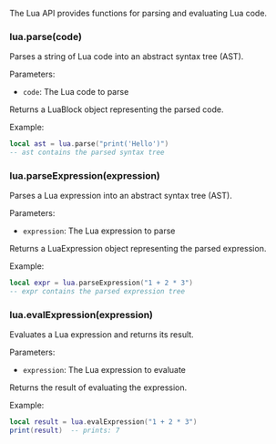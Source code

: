 The Lua API provides functions for parsing and evaluating Lua code.

### lua.parse(code)
Parses a string of Lua code into an abstract syntax tree (AST).

Parameters:
- `code`: The Lua code to parse

Returns a LuaBlock object representing the parsed code.

Example:
```lua
local ast = lua.parse("print('Hello')")
-- ast contains the parsed syntax tree
```

### lua.parseExpression(expression)
Parses a Lua expression into an abstract syntax tree (AST).

Parameters:
- `expression`: The Lua expression to parse

Returns a LuaExpression object representing the parsed expression.

Example:
```lua
local expr = lua.parseExpression("1 + 2 * 3")
-- expr contains the parsed expression tree
```

### lua.evalExpression(expression)
Evaluates a Lua expression and returns its result.

Parameters:
- `expression`: The Lua expression to evaluate

Returns the result of evaluating the expression.

Example:
```lua
local result = lua.evalExpression("1 + 2 * 3")
print(result)  -- prints: 7
``` 